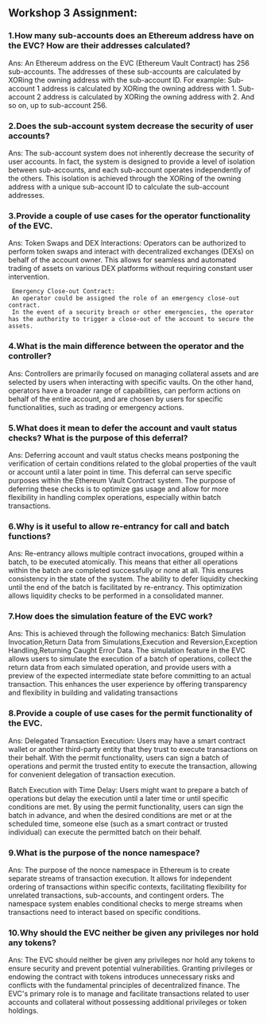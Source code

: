 ## Workshop 3 Assignment:

### 1.How many sub-accounts does an Ethereum address have on the EVC? How are their addresses calculated?
Ans: An Ethereum address on the EVC (Ethereum Vault Contract) has 256 sub-accounts. The addresses of these sub-accounts are calculated by XORing the owning address with the sub-account ID.
For example:
Sub-account 1 address is calculated by XORing the owning address with 1.
Sub-account 2 address is calculated by XORing the owning address with 2.
And so on, up to sub-account 256.

### 2.Does the sub-account system decrease the security of user accounts?
Ans: The sub-account system does not inherently decrease the security of user accounts. In fact, the system is designed to provide a level of isolation between sub-accounts, and each sub-account operates independently of the others. This isolation is achieved through the XORing of the owning address with a unique sub-account ID to calculate the sub-account addresses.

### 3.Provide a couple of use cases for the operator functionality of the EVC.
Ans: Token Swaps and DEX Interactions:
     Operators can be authorized to perform token swaps and interact with decentralized exchanges (DEXs) on behalf of the account owner.
     This allows for seamless and automated trading of assets on various DEX platforms without requiring constant user intervention.

     Emergency Close-out Contract:
     An operator could be assigned the role of an emergency close-out contract.
     In the event of a security breach or other emergencies, the operator has the authority to trigger a close-out of the account to secure the assets.

### 4.What is the main difference between the operator and the controller?
Ans: Controllers are primarily focused on managing collateral assets and are selected by users when interacting with specific vaults. On the other hand, operators have a broader range of capabilities, can perform actions on behalf of the entire account, and are chosen by users for specific functionalities, such as trading or emergency actions.

### 5.What does it mean to defer the account and vault status checks? What is the purpose of this deferral?
Ans: Deferring account and vault status checks means postponing the verification of certain conditions related to the global properties of the vault or account until a later point in time. This deferral can serve specific purposes within the Ethereum Vault Contract system.
The purpose of deferring these checks is to optimize gas usage and allow for more flexibility in handling complex operations, especially within batch transactions.

### 6.Why is it useful to allow re-entrancy for call and batch functions?
Ans: Re-entrancy allows multiple contract invocations, grouped within a batch, to be executed atomically. This means that either all operations within the batch are completed successfully or none at all. This ensures consistency in the state of the system.
The ability to defer liquidity checking until the end of the batch is facilitated by re-entrancy. This optimization allows liquidity checks to be performed in a consolidated manner.

### 7.How does the simulation feature of the EVC work?
Ans: This is achieved through the following mechanics: Batch Simulation Invocation,Return Data from Simulations,Execution and Reversion,Exception Handling,Returning Caught Error Data.
The simulation feature in the EVC allows users to simulate the execution of a batch of operations, collect the return data from each simulated operation, and provide users with a preview of the expected intermediate state before committing to an actual transaction. This enhances the user experience by offering transparency and flexibility in building and validating transactions

### 8.Provide a couple of use cases for the permit functionality of the EVC.
Ans: Delegated Transaction Execution:
Users may have a smart contract wallet or another third-party entity that they trust to execute transactions on their behalf.
With the permit functionality, users can sign a batch of operations and permit the trusted entity to execute the transaction, allowing for convenient delegation of transaction execution.

Batch Execution with Time Delay:
Users might want to prepare a batch of operations but delay the execution until a later time or until specific conditions are met.
By using the permit functionality, users can sign the batch in advance, and when the desired conditions are met or at the scheduled time, someone else (such as a smart contract or trusted individual) can execute the permitted batch on their behalf.

### 9.What is the purpose of the nonce namespace?
Ans: The purpose of the nonce namespace in Ethereum is to create separate streams of transaction execution. It allows for independent ordering of transactions within specific contexts, facilitating flexibility for unrelated transactions, sub-accounts, and contingent orders. The namespace system enables conditional checks to merge streams when transactions need to interact based on specific conditions.

### 10.Why should the EVC neither be given any privileges nor hold any tokens?
Ans: The EVC should neither be given any privileges nor hold any tokens to ensure security and prevent potential vulnerabilities. Granting privileges or endowing the contract with tokens introduces unnecessary risks and conflicts with the fundamental principles of decentralized finance. The EVC's primary role is to manage and facilitate transactions related to user accounts and collateral without possessing additional privileges or token holdings. 